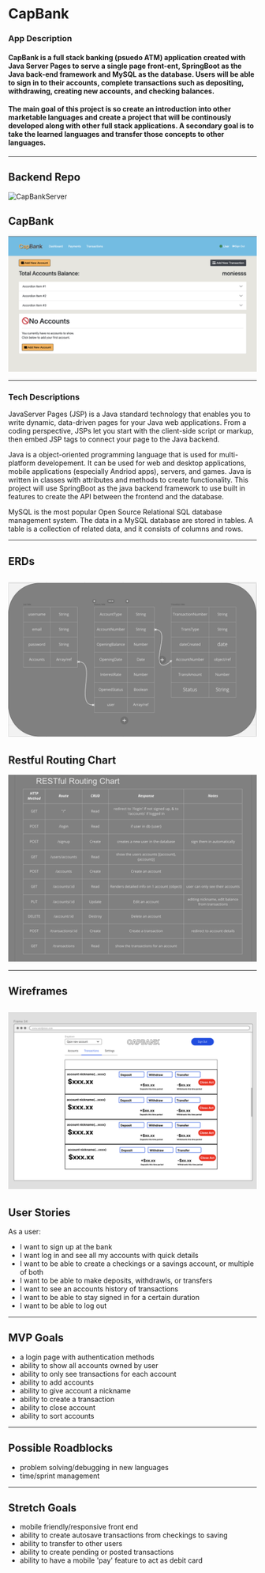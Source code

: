 # CapBank

### App Description
#### CapBank is a full stack banking (psuedo ATM) application created with Java Server Pages to serve a single page front-ent, SpringBoot as the Java back-end framework and MySQL as the database. Users will be able to sign in to their accounts, complete transactions such as depositing, withdrawing, creating new accounts, and checking balances. 

#### The main goal of this project is so create an introduction into other marketable languages and create a project that will be continously developed along with other full stack applications. A secondary goal is to take the learned languages and transfer those concepts to other languages. 

---

## Backend Repo
![CapBankServer](https://github.com/carlos-villatoro/CapBankServer)

## CapBank
![Dashboard](./images/Dashboard.png)

---
### Tech Descriptions

JavaServer Pages (JSP) is a Java standard technology that enables you to write dynamic, data-driven pages for your Java web applications. From a coding perspective, JSPs let you start with the client-side script or markup, then embed JSP tags to connect your page to the Java backend.

Java is a object-oriented programming language that is used for multi-platform developement. It can be used for web and desktop applications, mobile applications (especially Andriod apps), servers, and games. Java is written in classes with attributes and methods to create functionality. This project will use SpringBoot as the java backend framework to use built in features to create the API between the frontend and the database.


MySQL is the most popular Open Source Relational SQL database management system. The data in a MySQL database are stored in tables. A table is a collection of related data, and it consists of columns and rows.

---
## ERDs
![ERDs](./images/ERDs.png)
---
## Restful Routing Chart
![Routing Chart](./images/Routing%20Chart.png)

---
## Wireframes
![Wireframe](./images/Wireframe.png)
---
## User Stories
As a user:
- I want to sign up at the bank
- I want log in and see all my accounts with quick details
- I want to be able to create a checkings or a savings account, or multiple of both
- I want to be able to make deposits, withdrawls, or transfers 
- I want to see an accounts history of transactions
- I want to be able to stay signed in for a certain duration
- I want to be able to log out
---
## MVP Goals
- a login page with authentication methods 
- ability to show all accounts owned by user
- ability to only see transactions for each account
- ability to add accounts
- ability to give account a nickname
- ability to create a transaction
- ability to close account
- ability to sort accounts
---
## Possible Roadblocks
- problem solving/debugging in new languages
- time/sprint management
---
## Stretch Goals
- mobile friendly/responsive front end
- ability to create autosave transactions from checkings to saving
- ability to transfer to other users 
- ability to create pending or posted transactions
- ability to have a mobile 'pay' feature to act as debit card
